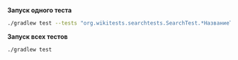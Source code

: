 **Запуск одного теста**

```bash
./gradlew test --tests "org.wikitests.searchtests.SearchTest.*НазваниеТеста*"
```

**Запуск всех тестов**
```bash
./gradlew test
```
